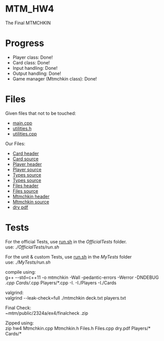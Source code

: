 # MTM_HW4
The Final MTMCHKIN

# Progress
- Player class: Done!
- Card class: Done!
- Input handling: Done!
- Output handling: Done!
- Game manager (Mtmchkin class): Done!


# Files
Given files that not to be touched:
- [main.cpp](main.cpp)
- [utilities.h](utilities.h)
- [utilities.cpp](utilities.cpp)

Our Files:
- [Card header](Cards/Card.h)
- [Card source](Cards/Card.cpp)
- [Player header](Players/Player.h)
- [Player source](Players/Player.cpp)
- [Types source](Players/Types.h)
- [Types source](Players/Types.cpp)
- [Files header](Files.h)
- [Files source](Files.cpp)
- [Mtmchkin header](Mtmchkin.h)
- [Mtmchkin source](Mtmchkin.cpp)
- [dry pdf](dry.pdf)

# Tests
For the official Tests, use [run.sh](OfficialTests/run.sh) in the *OfficialTests* folder.  
use: *./OfficialTests/run.sh*

For the unit & custom Tests, use [run.sh](MyTests/run.sh) in the *MyTests* folder   
use: *./MyTests/run.sh*

compile using:  
        g++ --std=c++11 -o mtmchkin -Wall -pedantic-errors -Werror -DNDEBUG *.cpp Cards/*.cpp Players/*.cpp -I. -I./Players -I./Cards

valgrind:   
valgrind --leak-check=full ./mtmchkin deck.txt players.txt

Final Check:    
~mtm/public/2324a/ex4/finalcheck <submission>.zip

Zipped using:   
zip hw4 Mtmchkin.cpp Mtmchkin.h Files.h Files.cpp dry.pdf Players/* Cards/*